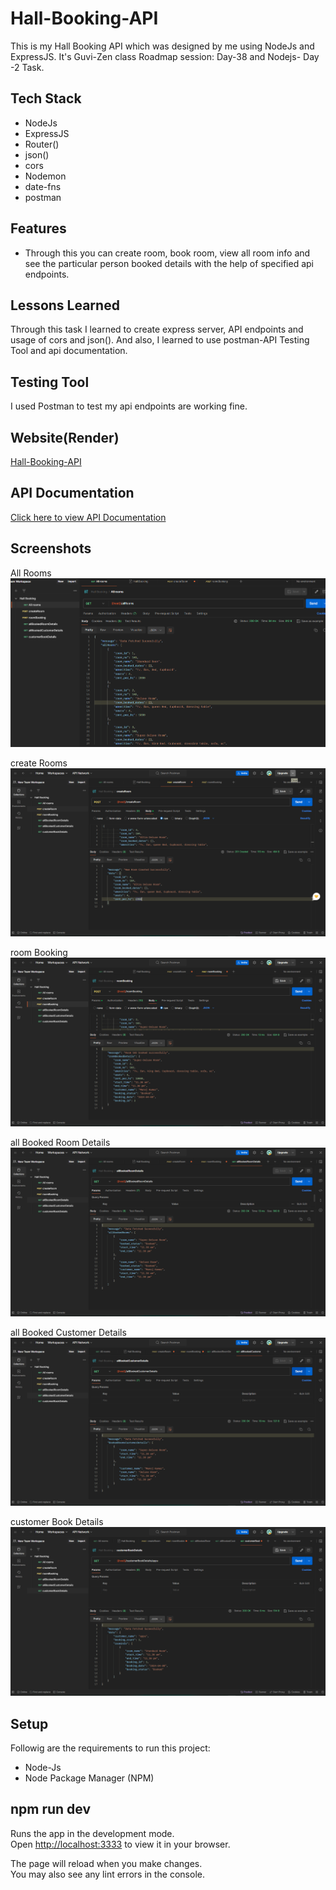 
# Hall-Booking-API

This is my Hall Booking API which was designed by me using NodeJs and ExpressJS. It's Guvi-Zen class Roadmap session: Day-38 and Nodejs- Day -2 Task.

## Tech Stack

- NodeJs
- ExpressJS
- Router()
- json()
- cors
- Nodemon
- date-fns
- postman

## Features

- Through this you can create room, book room, view all room info and see the particular person booked details with the help of specified api endpoints.

## Lessons Learned

Through this task I learned to create express server, API endpoints and usage of cors and json(). And also, I learned to use postman-API Testing Tool and api documentation.

## Testing Tool

I used Postman to test my api endpoints are working fine.

## Website(Render)

[Hall-Booking-API](https://nodejs-task2-jdg2.onrender.com)


## API Documentation

[Click here to view API Documentation](https://www.postman.com/sarakhi20/my-workspace/collection/52e3nzf/hall-booking?action=share&creator=38364225)

## Screenshots

All Rooms
![image](https://github.com/sarakhi20/nodejs-task2/blob/main/public/Images/allRooms.png)

create Rooms
![image](https://github.com/sarakhi20/nodejs-task2/blob/main/public/Images/createRooms.png)

room Booking
![image](https://github.com/sarakhi20/nodejs-task2/blob/main/public/Images/roomBooking.png)

all Booked Room Details
![image](https://github.com/sarakhi20/nodejs-task2/blob/main/public/Images/allBookedRoomDetails.png)

all Booked Customer Details
![image](https://github.com/sarakhi20/nodejs-task2/blob/main/public/Images/allBookedCustomerDetails.png)

customer Book Details
![image](https://github.com/sarakhi20/nodejs-task2/blob/main/public/Images/customerBookDetails.png)

## Setup

Followig are the requirements to run this project:
- Node-Js
- Node Package Manager (NPM)

## npm run dev

Runs the app in the development mode.\
Open [http://localhost:3333](http://localhost:3333) to view it in your browser.

The page will reload when you make changes.\
You may also see any lint errors in the console.


